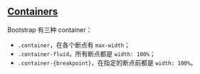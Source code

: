 ## [Containers](https://getbootstrap.com/docs/4.5/layout/overview/#containers)
Bootstrap 有三种 container：  
- `.container`，在各个断点有 `max-width`；  
- `.container-fluid`，所有断点都是 `width: 100%`；  
- `.container-{breakpoint}`，在指定的断点前都是 `width: 100%`。  

